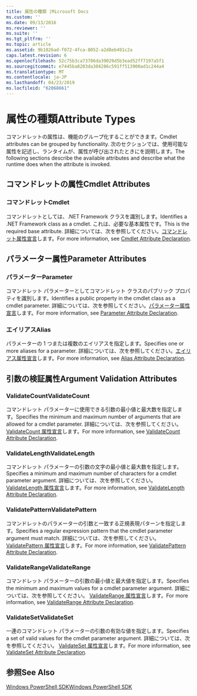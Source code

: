 ```yaml
---
title: 属性の種類 |Microsoft Docs
ms.custom: ''
ms.date: 09/13/2016
ms.reviewer: ''
ms.suite: ''
ms.tgt_pltfrm: ''
ms.topic: article
ms.assetid: 9b1026ad-f072-4fca-8052-a2d8eb491c2a
caps.latest.revision: 6
ms.openlocfilehash: 52c75b3ca73706da39029d5b3ead52ff7197a5f1
ms.sourcegitcommit: e7445ba8203da304286c591ff513900ad1c244a4
ms.translationtype: MT
ms.contentlocale: ja-JP
ms.lasthandoff: 04/23/2019
ms.locfileid: "62068661"
---
```

# <a name="attribute-types"></a><span data-ttu-id="2daa0-102">属性の種類</span><span class="sxs-lookup"><span data-stu-id="2daa0-102">Attribute Types</span></span>

<span data-ttu-id="2daa0-103">コマンドレットの属性は、機能のグループ化することができます。</span><span class="sxs-lookup"><span data-stu-id="2daa0-103">Cmdlet attributes can be grouped by functionality.</span></span>
<span data-ttu-id="2daa0-104">次のセクションでは、使用可能な属性を記述し、ランタイムが、属性が呼び出されたときにを説明します。</span><span class="sxs-lookup"><span data-stu-id="2daa0-104">The following sections describe the available attributes and describe what the runtime does when the attribute is invoked.</span></span>

## <a name="cmdlet-attributes"></a><span data-ttu-id="2daa0-105">コマンドレットの属性</span><span class="sxs-lookup"><span data-stu-id="2daa0-105">Cmdlet Attributes</span></span>

### <a name="cmdlet"></a><span data-ttu-id="2daa0-106">コマンドレット</span><span class="sxs-lookup"><span data-stu-id="2daa0-106">Cmdlet</span></span>

<span data-ttu-id="2daa0-107">コマンドレットとしては、.NET Framework クラスを識別します。</span><span class="sxs-lookup"><span data-stu-id="2daa0-107">Identifies a .NET Framework class as a cmdlet.</span></span>
<span data-ttu-id="2daa0-108">これは、必要な基本属性です。</span><span class="sxs-lookup"><span data-stu-id="2daa0-108">This is the required base attribute.</span></span>
<span data-ttu-id="2daa0-109">詳細については、次を参照してください。[コマンドレット属性宣言](./cmdlet-attribute-declaration.md)します。</span><span class="sxs-lookup"><span data-stu-id="2daa0-109">For more information, see [Cmdlet Attribute Declaration](./cmdlet-attribute-declaration.md).</span></span>

## <a name="parameter-attributes"></a><span data-ttu-id="2daa0-110">パラメーター属性</span><span class="sxs-lookup"><span data-stu-id="2daa0-110">Parameter Attributes</span></span>

### <a name="parameter"></a><span data-ttu-id="2daa0-111">パラメーター</span><span class="sxs-lookup"><span data-stu-id="2daa0-111">Parameter</span></span>

<span data-ttu-id="2daa0-112">コマンドレット パラメーターとしてコマンドレット クラスのパブリック プロパティを識別します。</span><span class="sxs-lookup"><span data-stu-id="2daa0-112">Identifies a public property in the cmdlet class as a cmdlet parameter.</span></span>
<span data-ttu-id="2daa0-113">詳細については、次を参照してください。[パラメーター属性宣言](./parameter-attribute-declaration.md)します。</span><span class="sxs-lookup"><span data-stu-id="2daa0-113">For more information, see [Parameter Attribute Declaration](./parameter-attribute-declaration.md).</span></span>

### <a name="alias"></a><span data-ttu-id="2daa0-114">エイリアス</span><span class="sxs-lookup"><span data-stu-id="2daa0-114">Alias</span></span>

<span data-ttu-id="2daa0-115">パラメーターの 1 つまたは複数のエイリアスを指定します。</span><span class="sxs-lookup"><span data-stu-id="2daa0-115">Specifies one or more aliases for a parameter.</span></span>
<span data-ttu-id="2daa0-116">詳細については、次を参照してください。[エイリアス属性宣言](./alias-attribute-declaration.md)します。</span><span class="sxs-lookup"><span data-stu-id="2daa0-116">For more information, see [Alias Attribute Declaration](./alias-attribute-declaration.md).</span></span>

## <a name="argument-validation-attributes"></a><span data-ttu-id="2daa0-117">引数の検証属性</span><span class="sxs-lookup"><span data-stu-id="2daa0-117">Argument Validation Attributes</span></span>

### <a name="validatecount"></a><span data-ttu-id="2daa0-118">ValidateCount</span><span class="sxs-lookup"><span data-stu-id="2daa0-118">ValidateCount</span></span>

<span data-ttu-id="2daa0-119">コマンドレット パラメーターに使用できる引数の最小値と最大数を指定します。</span><span class="sxs-lookup"><span data-stu-id="2daa0-119">Specifies the minimum and maximum number of arguments that are allowed for a cmdlet parameter.</span></span>
<span data-ttu-id="2daa0-120">詳細については、次を参照してください。 [ValidateCount 属性宣言](./validatecount-attribute-declaration.md)します。</span><span class="sxs-lookup"><span data-stu-id="2daa0-120">For more information, see [ValidateCount Attribute Declaration](./validatecount-attribute-declaration.md).</span></span>

### <a name="validatelength"></a><span data-ttu-id="2daa0-121">ValidateLength</span><span class="sxs-lookup"><span data-stu-id="2daa0-121">ValidateLength</span></span>

<span data-ttu-id="2daa0-122">コマンドレット パラメーターの引数の文字の最小値と最大数を指定します。</span><span class="sxs-lookup"><span data-stu-id="2daa0-122">Specifies a minimum and maximum number of characters for a cmdlet parameter argument.</span></span>
<span data-ttu-id="2daa0-123">詳細については、次を参照してください。 [ValidateLength 属性宣言](./validatelength-attribute-declaration.md)します。</span><span class="sxs-lookup"><span data-stu-id="2daa0-123">For more information, see [ValidateLength Attribute Declaration](./validatelength-attribute-declaration.md).</span></span>

### <a name="validatepattern"></a><span data-ttu-id="2daa0-124">ValidatePattern</span><span class="sxs-lookup"><span data-stu-id="2daa0-124">ValidatePattern</span></span>

<span data-ttu-id="2daa0-125">コマンドレットのパラメーターの引数と一致する正規表現パターンを指定します。</span><span class="sxs-lookup"><span data-stu-id="2daa0-125">Specifies a regular expression pattern that the cmdlet parameter argument must match.</span></span>
<span data-ttu-id="2daa0-126">詳細については、次を参照してください。 [ValidatePattern 属性宣言](./validatepattern-attribute-declaration.md)します。</span><span class="sxs-lookup"><span data-stu-id="2daa0-126">For more information, see [ValidatePattern Attribute Declaration](./validatepattern-attribute-declaration.md).</span></span>

### <a name="validaterange"></a><span data-ttu-id="2daa0-127">ValidateRange</span><span class="sxs-lookup"><span data-stu-id="2daa0-127">ValidateRange</span></span>

<span data-ttu-id="2daa0-128">コマンドレット パラメーターの引数の最小値と最大値を指定します。</span><span class="sxs-lookup"><span data-stu-id="2daa0-128">Specifies the minimum and maximum values for a cmdlet parameter argument.</span></span>
<span data-ttu-id="2daa0-129">詳細については、次を参照してください。 [ValidateRange 属性宣言](./validaterange-attribute-declaration.md)します。</span><span class="sxs-lookup"><span data-stu-id="2daa0-129">For more information, see [ValidateRange Attribute Declaration](./validaterange-attribute-declaration.md).</span></span>

### <a name="validateset"></a><span data-ttu-id="2daa0-130">ValidateSet</span><span class="sxs-lookup"><span data-stu-id="2daa0-130">ValidateSet</span></span>

<span data-ttu-id="2daa0-131">一連のコマンドレット パラメーターの引数の有効な値を指定します。</span><span class="sxs-lookup"><span data-stu-id="2daa0-131">Specifies a set of valid values for the cmdlet parameter argument.</span></span>
<span data-ttu-id="2daa0-132">詳細については、次を参照してください。 [ValidateSet 属性宣言](./validateset-attribute-declaration.md)します。</span><span class="sxs-lookup"><span data-stu-id="2daa0-132">For more information, see [ValidateSet Attribute Declaration](./validateset-attribute-declaration.md).</span></span>

## <a name="see-also"></a><span data-ttu-id="2daa0-133">参照</span><span class="sxs-lookup"><span data-stu-id="2daa0-133">See Also</span></span>

[<span data-ttu-id="2daa0-134">Windows PowerShell SDK</span><span class="sxs-lookup"><span data-stu-id="2daa0-134">Windows PowerShell SDK</span></span>](../windows-powershell-reference.md)
